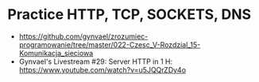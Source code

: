 # Practice HTTP, TCP, SOCKETS, DNS 

* https://github.com/gynvael/zrozumiec-programowanie/tree/master/022-Czesc_V-Rozdzial_15-Komunikacja_sieciowa
* Gynvael's Livestream #29: Server HTTP in 1 H:  https://www.youtube.com/watch?v=u5JQQrZDy4o
